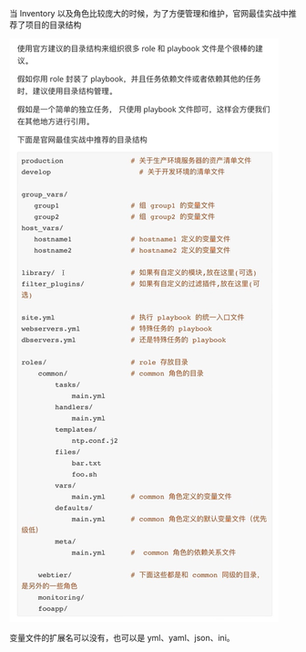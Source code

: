 当 Inventory 以及角色比较庞大的时候，为了方便管理和维护，官网最佳实战中推荐了项目的目录结构

![](images/0496B3F993DF47D69A42C9296C1B8E04clipboard.png)

变量文件的扩展名可以没有，也可以是 yml、yaml、json、ini。

